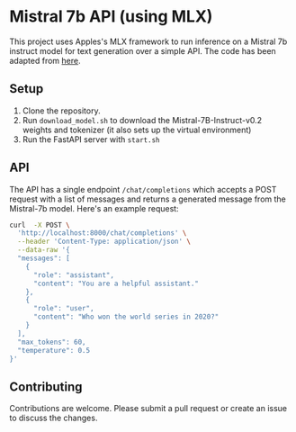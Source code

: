 # Mistral 7b API (using MLX)

This project uses Apples's MLX framework to run inference on a Mistral 7b instruct model for text generation over a simple API. The code has been adapted from [here](https://huggingface.co/mlx-community/Mistral-7B-Instruct-v0.2). 

## Setup

1. Clone the repository.
2. Run `download_model.sh` to download the Mistral-7B-Instruct-v0.2 weights and tokenizer (it also sets up the virtual environment)
3. Run the FastAPI server with `start.sh`
## API

The API has a single endpoint `/chat/completions` which accepts a POST request with a list of messages and returns a generated message from the Mistral-7b model. Here's an example request:

```bash
curl  -X POST \
  'http://localhost:8000/chat/completions' \
  --header 'Content-Type: application/json' \
  --data-raw '{
  "messages": [
    {
      "role": "assistant",
      "content": "You are a helpful assistant."
    },
    {
      "role": "user",
      "content": "Who won the world series in 2020?"
    }
  ],
  "max_tokens": 60,
  "temperature": 0.5
}'
```

## Contributing

Contributions are welcome. Please submit a pull request or create an issue to discuss the changes.
